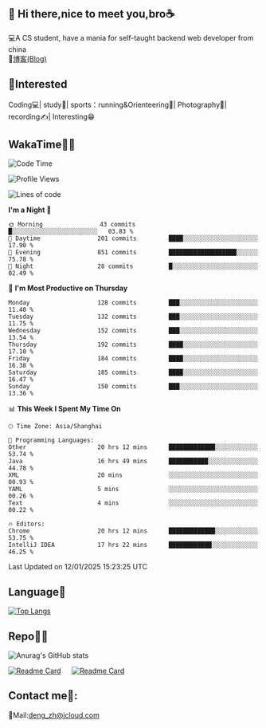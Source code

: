 👋 Hi there,nice to meet you,bro☕
---
💻A CS student, have a mania for self-taught backend web developer from china   
📌[博客(Blog)](https://github.com/HealUP/MyBlog)

 <!-- waka-box start -->
 <!-- waka-box end -->
 
🧲**Interested**
--
Coding💻| study📖| sports：running&Orienteering🏃‍| Photography📸| recording✍️| Interesting😁

WakaTime👨‍💻
---
<!--START_SECTION:waka-->
![Code Time](http://img.shields.io/badge/Code%20Time-2%2C398%20hrs%2023%20mins-blue)

![Profile Views](http://img.shields.io/badge/Profile%20Views-0-blue)

![Lines of code](https://img.shields.io/badge/From%20Hello%20World%20I%27ve%20Written-205.1%20thousand%20lines%20of%20code-blue)

**I'm a Night 🦉** 

```text
🌞 Morning                43 commits          █░░░░░░░░░░░░░░░░░░░░░░░░   03.83 % 
🌆 Daytime                201 commits         ████░░░░░░░░░░░░░░░░░░░░░   17.90 % 
🌃 Evening                851 commits         ███████████████████░░░░░░   75.78 % 
🌙 Night                  28 commits          █░░░░░░░░░░░░░░░░░░░░░░░░   02.49 % 
```
📅 **I'm Most Productive on Thursday** 

```text
Monday                   128 commits         ███░░░░░░░░░░░░░░░░░░░░░░   11.40 % 
Tuesday                  132 commits         ███░░░░░░░░░░░░░░░░░░░░░░   11.75 % 
Wednesday                152 commits         ███░░░░░░░░░░░░░░░░░░░░░░   13.54 % 
Thursday                 192 commits         ████░░░░░░░░░░░░░░░░░░░░░   17.10 % 
Friday                   184 commits         ████░░░░░░░░░░░░░░░░░░░░░   16.38 % 
Saturday                 185 commits         ████░░░░░░░░░░░░░░░░░░░░░   16.47 % 
Sunday                   150 commits         ███░░░░░░░░░░░░░░░░░░░░░░   13.36 % 
```


📊 **This Week I Spent My Time On** 

```text
🕑︎ Time Zone: Asia/Shanghai

💬 Programming Languages: 
Other                    20 hrs 12 mins      █████████████░░░░░░░░░░░░   53.74 % 
Java                     16 hrs 49 mins      ███████████░░░░░░░░░░░░░░   44.78 % 
XML                      20 mins             ░░░░░░░░░░░░░░░░░░░░░░░░░   00.93 % 
YAML                     5 mins              ░░░░░░░░░░░░░░░░░░░░░░░░░   00.26 % 
Text                     4 mins              ░░░░░░░░░░░░░░░░░░░░░░░░░   00.22 % 

🔥 Editors: 
Chrome                   20 hrs 12 mins      █████████████░░░░░░░░░░░░   53.75 % 
IntelliJ IDEA            17 hrs 22 mins      ████████████░░░░░░░░░░░░░   46.25 % 
```


 Last Updated on 12/01/2025 15:23:25 UTC
<!--END_SECTION:waka-->

Language🚀
---
[![Top Langs](https://github-readme-stats.vercel.app/api/top-langs/?username=HealUP&layout=compact&hide_border=true)](https://github.com/HealUP)

Repo🧑‍💻
---
![Anurag's GitHub stats](https://github-readme-stats.vercel.app/api?username=HealUP&count_private=true&show_icons=true&theme=gruvbox&hide_border=true) 

[![Readme Card](https://github-readme-stats.vercel.app/api/pin/?username=HealUP&repo=InternetEy&theme=transparent)](https://github.com/HealUP/InternetEy) &emsp;
[![Readme Card](https://github-readme-stats.vercel.app/api/pin/?username=HealUP&repo=CampusExperience&theme=transparent)](https://github.com/HealUP/CampusExperience)


Contact me📱:
---
📮Mail:deng_zh@icloud.com  
